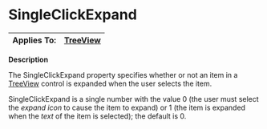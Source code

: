 




<h1 class="heading"><span class="name">SingleClickExpand</span></h1>

| Applies To: | [TreeView](./treeview.md) |
| --- | ---  |


**Description**


The SingleClickExpand property specifies whether or not an item in a [TreeView](./treeview.md) control is expanded when the user selects the item.


SingleClickExpand is a single number with the value 0 (the user must select the *expand icon* to cause the item to expand) or 1 (the item is expanded when the *text* of the item is selected); the default is 0.



